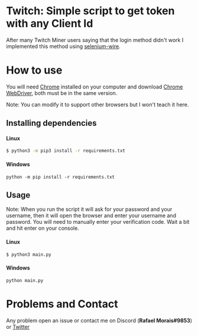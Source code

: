 # Twitch: Simple script to get token with any Client Id

After many Twitch Miner users saying that the login method didn't work I implemented this method using [selenium-wire](https://pypi.org/project/selenium-wire/).

# How to use
You will need [Chrome](https://www.google.com/chrome/) installed on your computer and download [Chrome WebDriver](https://chromedriver.chromium.org/downloads), both must be in the same version. 

Note: You can modify it to support other browsers but I won't teach it here.

## Installing dependencies
#### Linux
```bash
$ python3 -m pip3 install -r requirements.txt
```
#### Windows
```
python -m pip install -r requirements.txt
```
## Usage
Note: When you run the script it will ask for your password and your username, then it will open the browser and enter your username and password. You will need to manually enter your verification code. Wait a bit and hit enter on your console.

#### Linux
```bash
$ python3 main.py
```
#### Windows
```
python main.py
```

# Problems and Contact
Any problem open an issue or contact me on Discord (**Rafael Morais#9853**) or [Twitter](https://twitter.com/300Kled)
